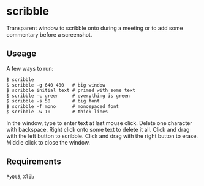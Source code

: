 # scribble
Transparent window to scribble onto during a meeting or to add some commentary before a screenshot.

## Useage

A few ways to run:

```
$ scribble
$ scribble -g 640 480   # big window
$ scribble initial text # primed with some text
$ scribble -c green     # everything is green
$ scribble -s 50        # big font
$ scribble -f mono      # monospaced font
$ scribble -w 10        # thick lines
```

In the window, type to enter text at last mouse click. Delete one character with backspace.
Right click onto some text to delete it all.
Click and drag with the left button to scribble.
Click and drag with the right button to erase.
Middle click to close the window.

## Requirements

`PyQt5`, `Xlib`
